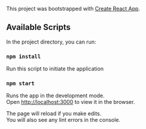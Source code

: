 This project was bootstrapped with [Create React App](https://github.com/facebook/create-react-app).

## Available Scripts

In the project directory, you can run:

### `npm install`

Run this script to initiate the application

### `npm start`

Runs the app in the development mode.<br>
Open [http://localhost:3000](http://localhost:3000) to view it in the browser.

The page will reload if you make edits.<br>
You will also see any lint errors in the console.
